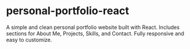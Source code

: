 # personal-portfolio-react
A simple and clean personal portfolio website built with React. Includes sections for About Me, Projects, Skills, and Contact. Fully responsive and easy to customize.
